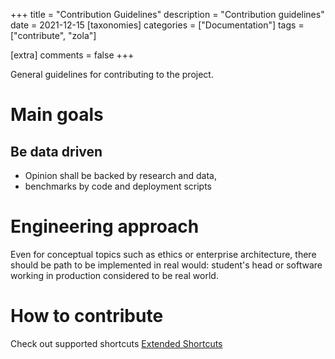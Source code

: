 +++
title = "Contribution Guidelines"
description = "Contribution guidelines"
date = 2021-12-15
[taxonomies]
categories = ["Documentation"]
tags = ["contribute", "zola"]

[extra]
comments = false
+++

General guidelines for contributing to the project.

<!-- more -->

# Main goals

## Be data driven
- Opinion shall be backed by research and data,
- benchmarks by code and deployment scripts

# Engineering approach

Even for conceptual topics such as ethics or enterprise architecture, there should be path to be implemented in real would: student's head or software working in production considered to be real world. 

# How to contribute
Check out supported shortcuts [Extended Shortcuts](@/docs/extended-shortcodes/index.md)
